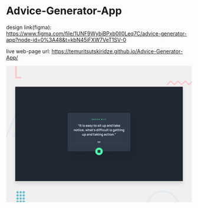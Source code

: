 # Advice-Generator-App

design link(figma): https://www.figma.com/file/1UNF9WybiBPxb0Il0Leq7C/advice-generator-app?node-id=0%3A48&t=kbN45iFXW7VeT1SV-0

live web-page url: https://temuritsutskiridze.github.io/Advice-Generator-App/

![Alt Text](./design/desktop-preview.jpg)